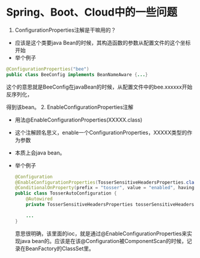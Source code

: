 # Spring、Boot、Cloud中的一些问题

1. ConfigurationProperties注解是干嘛用的？
  * 应该是这个类要java Bean的时候，其构造函数的参数从配置文件的这个坐标开始
  * 举个例子

   ```java
   @ConfigurationProperties("bee")
   public class BeeConfig implements BeanNameAware {...}
   ```

   这个的意思就是BeeConfig在javaBean的时候，从配置文件中的bee.xxxxxx开始反序列化，

   得到该bean。
2. EnableConfigurationProperties注解
  * 用法@EnableConfigurationProperties(XXXXX.class)

  * 这个注解顾名思义，enable一个ConfigurationProperties，XXXXX类型的作为参数

  * 本质上会java bean。

  * 举个例子

    ```java
    @Configuration
    @EnableConfigurationProperties(TosserSensitiveHeadersProperties.class)
    @ConditionalOnProperty(prefix = "tosser", value = "enabled", havingValue = "true", matchIfMissing = true)
    public class TosserAutoConfiguration {
        @Autowired
        private TosserSensitiveHeadersProperties tosserSensitiveHeadersProperties;
        
        ...
    }
    ```

	意思很明确，该里面的ioc，就是通过@EnableConfigurationProperties来实现java bean的。应该是在该@Configuration被ComponentScan的时候，记录在BeanFactory的ClassSet里。

